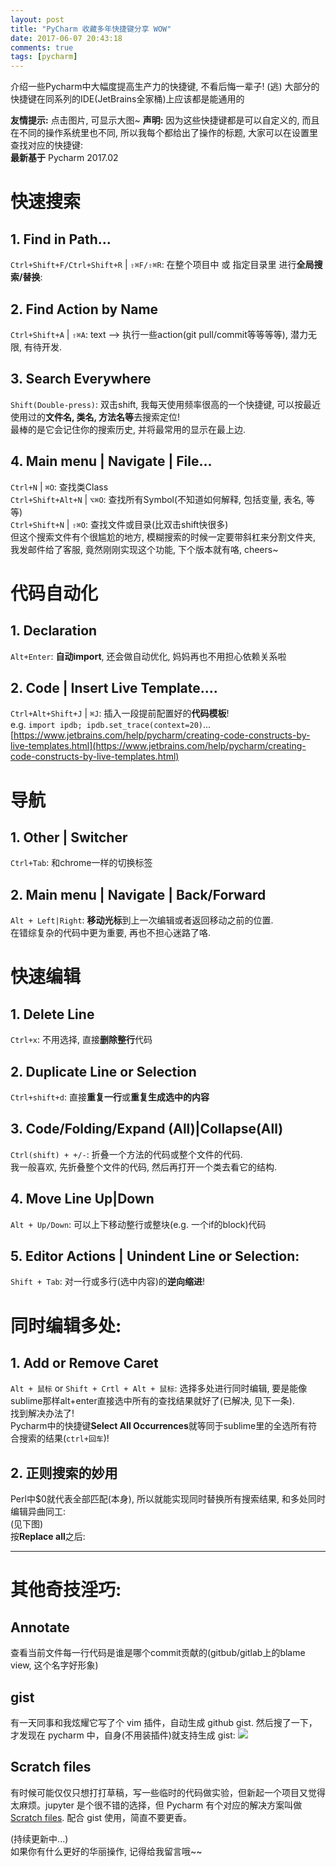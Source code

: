 ```yaml
---
layout: post
title: "PyCharm 收藏多年快捷键分享 WOW"
date: 2017-06-07 20:43:18
comments: true
tags: [pycharm]
---
```


介绍一些Pycharm中大幅度提高生产力的快捷键, 不看后悔一辈子! (逃)
大部分的快捷键在同系列的IDE(JetBrains全家桶)上应该都是能通用的     
<img style="max-height:250px" class="lazy" data-original="/images/blog/170606_pycharm_shortcut/license-min.png">     
<!--more-->   


**友情提示:** 点击图片, 可显示大图~
**声明:** 因为这些快捷键都是可以自定义的, 而且在不同的操作系统里也不同, 所以我每个都给出了操作的标题, 大家可以在设置里查找对应的快捷键:    
<img style="max-height:200px" class="lazy" data-original="/images/blog/170606_pycharm_shortcut/declare.png">       
**最新基于** Pycharm 2017.02



# 快速搜索
## 1. Find in Path...
`Ctrl+Shift+F/Ctrl+Shift+R` | `⇧⌘F/⇧⌘R`: 
在整个项目中 或 指定目录里 进行**全局搜索/替换**:      
<img style="max-height:300px" class="lazy" data-original="/images/blog/170606_pycharm_shortcut/0.png">       


## 2. Find Action by Name
`Ctrl+Shift+A` | `⇧⌘A`: text --> 执行一些action(git pull/commit等等等等), 潜力无限, 有待开发.   
<img style="max-height:300px" class="lazy" data-original="/images/blog/170606_pycharm_shortcut/2.png">       


## 3. Search Everywhere
`Shift(Double-press)`: 双击shift, 我每天使用频率很高的一个快捷键, 可以按最近使用过的**文件名, 类名, 方法名等**去搜索定位!    
最棒的是它会记住你的搜索历史, 并将最常用的显示在最上边.      
<img style="max-height:300px" class="lazy" data-original="/images/blog/170606_pycharm_shortcut/4.png">     


## 4. Main menu | Navigate | File...
`Ctrl+N` | `⌘O`: 查找类Class   
`Ctrl+Shift+Alt+N` | `⌥⌘O`: 查找所有Symbol(不知道如何解释, 包括变量, 表名, 等等)   
`Ctrl+Shift+N` | `⇧⌘O`: 查找文件或目录(比双击shift快很多)   
<img style="max-height:150px" class="lazy" data-original="/images/blog/170606_pycharm_shortcut/search_file.jpg">     
<img style="max-height:150px" class="lazy" data-original="/images/blog/170606_pycharm_shortcut/search_file.png">     
但这个搜索文件有个很尴尬的地方, 模糊搜索的时候一定要带斜杠来分割文件夹, 我发邮件给了客服, 竟然刚刚实现这个功能, 下个版本就有咯, cheers~   
<img style="max-height:200px" class="lazy" data-original="/images/blog/170606_pycharm_shortcut/email.png">     



# 代码自动化
## 1. Declaration
`Alt+Enter`: **自动import**, 还会做自动优化, 妈妈再也不用担心依赖关系啦    
<img style="max-height:200px" class="lazy" data-original="/images/blog/170606_pycharm_shortcut/3.png">     


## 2. Code | Insert Live Template....
`Ctrl+Alt+Shift+J` | `⌘J`: 插入一段提前配置好的**代码模板**!    
e.g. `import ipdb; ipdb.set_trace(context=20)`...   
<img style="max-height:250px" class="lazy" data-original="/images/blog/170606_pycharm_shortcut/5.png">   
[https://www.jetbrains.com/help/pycharm/creating-code-constructs-by-live-templates.html](https://www.jetbrains.com/help/pycharm/creating-code-constructs-by-live-templates.html)



# 导航
## 1. Other | Switcher
`Ctrl+Tab`: 和chrome一样的切换标签      


## 2. Main menu | Navigate | Back/Forward
`Alt + Left|Right`: **移动光标**到上一次编辑或者返回移动之前的位置.   
在错综复杂的代码中更为重要, 再也不担心迷路了咯.   



# 快速编辑
## 1. Delete Line
`Ctrl+x`: 不用选择, 直接**删除整行**代码   


## 2. Duplicate Line or Selection
`Ctrl+shift+d`: 直接**重复一行**或**重复生成选中的内容**   


## 3. Code/Folding/Expand (All)|Collapse(All)
`Ctrl(shift) + +/-`: 折叠一个方法的代码或整个文件的代码.    
我一般喜欢, 先折叠整个文件的代码, 然后再打开一个类去看它的结构.      


## 4. Move Line Up|Down
`Alt + Up/Down`: 可以上下移动整行或整块(e.g. 一个if的block)代码   


## 5. Editor Actions | Unindent Line or Selection:
`Shift + Tab`: 对一行或多行(选中内容)的**逆向缩进**!   



# 同时编辑多处: 
## 1. Add or Remove Caret
`Alt + 鼠标` or `Shift + Crtl + Alt + 鼠标`: 选择多处进行同时编辑, 要是能像sublime那样alt+enter直接选中所有的查找结果就好了(已解决, 见下一条).      
<img style="max-height:250px" class="lazy" data-original="/images/blog/170606_pycharm_shortcut/6.png">     
找到解决办法了!    
Pycharm中的快捷键**Select All Occurrences**就等同于sublime里的全选所有符合搜索的结果(`ctrl+回车`)!    


## 2. 正则搜索的妙用
Perl中$0就代表全部匹配(本身), 所以就能实现同时替换所有搜索结果, 和多处同时编辑异曲同工:          
(见下图)   
<img style="max-height:250px" class="lazy" data-original="/images/blog/170606_pycharm_shortcut/7_1.png">   
按**Replace all**之后:     
<img style="max-height:250px" class="lazy" data-original="/images/blog/170606_pycharm_shortcut/7_2.png">     

---


# 其他奇技淫巧: 
## Annotate
查看当前文件每一行代码是谁是哪个commit贡献的(gitbub/gitlab上的blame view, 这个名字好形象)
<img style="max-height:400px" class="lazy" data-original="/images/blog/170606_pycharm_shortcut/annotation.jpg">  

## gist
有一天同事和我炫耀它写了个 vim 插件，自动生成 github gist. 然后搜了一下，才发现在 pycharm 中，自身(不用装插件)就支持生成 gist:
![](../images/blog/170606_pycharm_shortcut/15559360281179.jpg)

## Scratch files
有时候可能仅仅只想打打草稿，写一些临时的代码做实验，但新起一个项目又觉得太麻烦。jupyter 是个很不错的选择，但 Pycharm 有个对应的解决方案叫做 [Scratch files](https://www.jetbrains.com/help/pycharm/scratches.html). 配合 gist 使用，简直不要更香。



(持续更新中...)   
如果你有什么更好的华丽操作, 记得给我留言哦~~   

